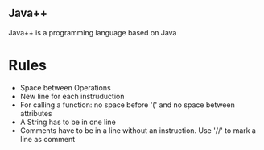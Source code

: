 ## Java++
Java++ is a programming language based on Java

# Rules
- Space between Operations
- New line for each instruduction
- For calling a function: no space before '(' and no space between attributes
- A String has to be in one line
- Comments have to be in a line without an instruction. Use '//' to mark a line as comment